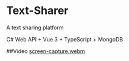 # Text-Sharer
A text sharing platform

C# Web API + Vue 3 + TypeScript + MongoDB

##Video
[screen-capture.webm](https://user-images.githubusercontent.com/4294069/200044047-f807e5fe-ccac-4004-9006-2320fb52a949.webm)
